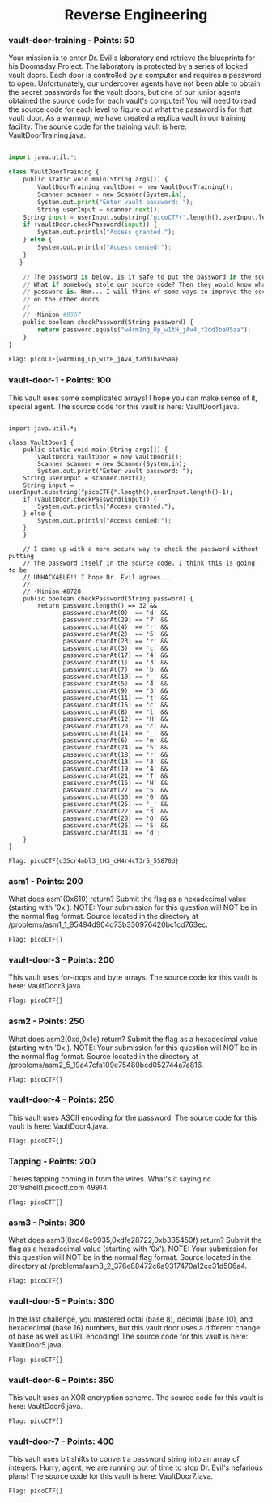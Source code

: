 


<h1 align="center">Reverse Engineering</h1>


<h3>vault-door-training - Points: 50</h3>
Your mission is to enter Dr. Evil's laboratory and retrieve the blueprints for his Doomsday Project. The laboratory is protected by a series of locked vault doors. Each door is controlled by a computer and requires a password to open. Unfortunately, our undercover agents have not been able to obtain the secret passwords for the vault doors, but one of our junior agents obtained the source code for each vault's computer! You will need to read the source code for each level to figure out what the password is for that vault door. As a warmup, we have created a replica vault in our training facility. The source code for the training vault is here: VaultDoorTraining.java.

``` python

import java.util.*;

class VaultDoorTraining {
    public static void main(String args[]) {
        VaultDoorTraining vaultDoor = new VaultDoorTraining();
        Scanner scanner = new Scanner(System.in); 
        System.out.print("Enter vault password: ");
        String userInput = scanner.next();
	String input = userInput.substring("picoCTF{".length(),userInput.length()-1);
	if (vaultDoor.checkPassword(input)) {
	    System.out.println("Access granted.");
	} else {
	    System.out.println("Access denied!");
	}
   }

    // The password is below. Is it safe to put the password in the source code?
    // What if somebody stole our source code? Then they would know what our
    // password is. Hmm... I will think of some ways to improve the security
    // on the other doors.
    //
    // -Minion #9567
    public boolean checkPassword(String password) {
        return password.equals("w4rm1ng_Up_w1tH_jAv4_f2dd1ba95aa");
    }
}

Flag: picoCTF{w4rm1ng_Up_w1tH_jAv4_f2dd1ba95aa}
```


<h3>vault-door-1 - Points: 100</h3>
This vault uses some complicated arrays! I hope you can make sense of it, special agent. The source code for this vault is here: VaultDoor1.java.

``` shell

import java.util.*;

class VaultDoor1 {
    public static void main(String args[]) {
        VaultDoor1 vaultDoor = new VaultDoor1();
        Scanner scanner = new Scanner(System.in);
        System.out.print("Enter vault password: ");
	String userInput = scanner.next();
	String input = userInput.substring("picoCTF{".length(),userInput.length()-1);
	if (vaultDoor.checkPassword(input)) {
	    System.out.println("Access granted.");
	} else {
	    System.out.println("Access denied!");
	}
    }

    // I came up with a more secure way to check the password without putting
    // the password itself in the source code. I think this is going to be
    // UNHACKABLE!! I hope Dr. Evil agrees...
    //
    // -Minion #8728
    public boolean checkPassword(String password) {
        return password.length() == 32 &&
               password.charAt(0)  == 'd' &&
               password.charAt(29) == '7' &&
               password.charAt(4)  == 'r' &&
               password.charAt(2)  == '5' &&
               password.charAt(23) == 'r' &&
               password.charAt(3)  == 'c' &&
               password.charAt(17) == '4' &&
               password.charAt(1)  == '3' &&
               password.charAt(7)  == 'b' &&
               password.charAt(10) == '_' &&
               password.charAt(5)  == '4' &&
               password.charAt(9)  == '3' &&
               password.charAt(11) == 't' &&
               password.charAt(15) == 'c' &&
               password.charAt(8)  == 'l' &&
               password.charAt(12) == 'H' &&
               password.charAt(20) == 'c' &&
               password.charAt(14) == '_' &&
               password.charAt(6)  == 'm' &&
               password.charAt(24) == '5' &&
               password.charAt(18) == 'r' &&
               password.charAt(13) == '3' &&
               password.charAt(19) == '4' &&
               password.charAt(21) == 'T' &&
               password.charAt(16) == 'H' &&
               password.charAt(27) == '5' &&
               password.charAt(30) == '0' &&
               password.charAt(25) == '_' &&
               password.charAt(22) == '3' &&
               password.charAt(28) == '8' &&
               password.charAt(26) == '5' &&
               password.charAt(31) == 'd';
    }
}

Flag: picoCTF{d35cr4mbl3_tH3_cH4r4cT3r5_55870d}
```


<h3>asm1 - Points: 200</h3>
What does asm1(0x610) return? Submit the flag as a hexadecimal value (starting with '0x'). NOTE: Your submission for this question will NOT be in the normal flag format. Source located in the directory at /problems/asm1_1_95494d904d73b330976420bc1cd763ec.

``` shell
Flag: picoCTF{}
```


<h3>vault-door-3 - Points: 200</h3>
This vault uses for-loops and byte arrays. The source code for this vault is here: VaultDoor3.java.

``` shell
Flag: picoCTF{}
```


<h3>asm2 - Points: 250</h3>
What does asm2(0xd,0x1e) return? Submit the flag as a hexadecimal value (starting with '0x'). NOTE: Your submission for this question will NOT be in the normal flag format. Source located in the directory at /problems/asm2_5_19a47cfa109e75480bcd052744a7a816.

``` shell
Flag: picoCTF{}
```


<h3>vault-door-4 - Points: 250</h3>
This vault uses ASCII encoding for the password. The source code for this vault is here: VaultDoor4.java.

``` shell
Flag: picoCTF{}
```


<h3>Tapping - Points: 200</h3>
Theres tapping coming in from the wires. What's it saying nc 2019shell1.picoctf.com 49914.

``` shell
Flag: picoCTF{}
```


<h3>asm3 - Points: 300</h3>
What does asm3(0xd46c9935,0xdfe28722,0xb335450f) return? Submit the flag as a hexadecimal value (starting with '0x'). NOTE: Your submission for this question will NOT be in the normal flag format. Source located in the directory at /problems/asm3_2_376e88472c6a9317470a12cc31d506a4.

``` shell
Flag: picoCTF{}
```


<h3>vault-door-5 - Points: 300</h3>
In the last challenge, you mastered octal (base 8), decimal (base 10), and hexadecimal (base 16) numbers, but this vault door uses a different change of base as well as URL encoding! The source code for this vault is here: VaultDoor5.java.

``` shell
Flag: picoCTF{}
```


<h3>vault-door-6 - Points: 350</h3>
This vault uses an XOR encryption scheme. The source code for this vault is here: VaultDoor6.java.

``` shell
Flag: picoCTF{}
```


<h3>vault-door-7 - Points: 400</h3>
This vault uses bit shifts to convert a password string into an array of integers. Hurry, agent, we are running out of time to stop Dr. Evil's nefarious plans! The source code for this vault is here: VaultDoor7.java.

``` shell
Flag: picoCTF{}
```
